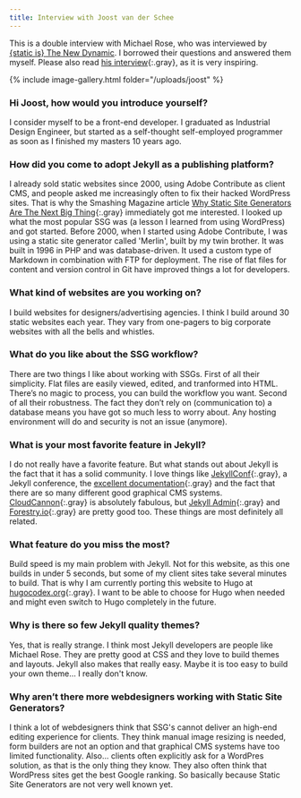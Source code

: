 ```yaml
---
title: Interview with Joost van der Schee
---
```


This is a double interview with Michael Rose, who was interviewed by [{static is} The New Dynamic](https://www.thenewdynamic.org). I borrowed their questions and answered them myself. Please also read [his interview](https://www.thenewdynamic.org/article/interview-michael-rose/){:.gray}, as it is very inspiring.

{% include image-gallery.html folder="/uploads/joost" %}

### Hi Joost, how would you introduce yourself?

I consider myself to be a front-end developer. I graduated as Industrial Design Engineer, but started as a self-thought self-employed programmer as soon as I finished my masters 10 years ago.

### How did you come to adopt Jekyll as a publishing platform?

I already sold static websites since 2000, using Adobe Contribute as client CMS, and people asked me increasingly often to fix their hacked WordPress sites. That is why the Smashing Magazine article [Why Static Site Generators Are The Next Big Thing](https://www.smashingmagazine.com/2015/11/modern-static-website-generators-next-big-thing/){:.gray} immediately got me interested. I looked up what the most popular SSG was (a lesson I learned from using WordPress) and got started. Before 2000, when I started using Adobe Contribute, I was using a static site generator called 'Merlin', built by my twin brother. It was built in 1996 in PHP and was database-driven. It used a custom type of Markdown in combination with FTP for deployment. The rise of flat files for content and version control in Git have improved things a lot for developers.

### What kind of websites are you working on?

I build websites for designers/advertising agencies. I think I build around 30 static websites each year. They vary from one-pagers to big corporate websites with all the bells and whistles.

### What do you like about the SSG workflow?

There are two things I like about working with SSGs. First of all their simplicity. Flat files are easily viewed, edited, and tranformed into HTML. There’s no magic to process, you can build the workflow you want. Second of all their robustness. The fact they don’t rely on (communication to) a database means you have got so much less to worry about. Any hosting environment will do and security is not an issue (anymore).

### What is your most favorite feature in Jekyll?

I do not really have a favorite feature. But what stands out about Jekyll is the fact that it has a solid community. I love things like [JekyllConf](https://jekyllconf.com/){:.gray}, a Jekyll conference, the [excellent documentation](https://jekyllrb.com/){:.gray} and the fact that there are so many different good graphical CMS systems. [CloudCannon](https://cloudcannon.com/){:.gray} is absolutely fabulous, but [Jekyll Admin](https://jekyll.github.io/jekyll-admin/){:.gray} and [Forestry.io](https://forestry.io/){:.gray} are pretty good too. These things are most definitely all related.

### What feature do you miss the most?

Build speed is my main problem with Jekyll. Not for this website, as this one builds in under 5 seconds, but some of my client sites take several minutes to build. That is why I am currently porting this website to Hugo at [hugocodex.org](http://hugocodex.org){:.gray}. I want to be able to choose for Hugo when needed and might even switch to Hugo completely in the future.

### Why is there so few Jekyll quality themes?

Yes, that is really strange. I think most Jekyll developers are people like Michael Rose. They are pretty good at CSS and they love to build themes and layouts. Jekyll also makes that really easy. Maybe it is too easy to build your own theme... I really don't know.

### Why aren’t there more webdesigners working with Static Site Generators?

I think a lot of webdesigners think that SSG's cannot deliver an high-end editing experience for clients. They think manual image resizing is needed, form builders are not an option and that graphical CMS systems have too limited functionality. Also... clients often explicitly ask for a WordPres solution, as that is the only thing they know. They also often think that WordPress sites get the best Google ranking. So basically because Static Site Generators are not very well known yet.